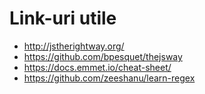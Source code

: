 # Link-uri utile
- http://jstherightway.org/
- https://github.com/bpesquet/thejsway
- https://docs.emmet.io/cheat-sheet/
- https://github.com/zeeshanu/learn-regex
